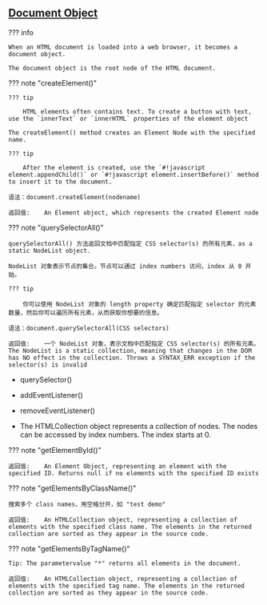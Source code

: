 
## [Document Object](https://www.w3schools.com/JSREF/dom_obj_document.asp)

??? info

    When an HTML document is loaded into a web browser, it becomes a document object.

    The document object is the root node of the HTML document.

??? note "createElement()"

    ??? tip

        HTML elements often contains text. To create a button with text, use the `innerText` or `innerHTML` properties of the element object

    The createElement() method creates an Element Node with the specified name.

    ??? tip

        After the element is created, use the `#!javascript element.appendChild()` or `#!javascript element.insertBefore()` method to insert it to the document.

    语法：document.createElement(nodename)

    返回值:	An Element object, which represents the created Element node

??? note "querySelectorAll()"

    querySelectorAll() 方法返回文档中匹配指定 CSS selector(s) 的所有元素，as a static NodeList object.

    NodeList 对象表示节点的集合。节点可以通过 index numbers 访问，index 从 0 开始。

    ??? tip

        你可以使用 NodeList 对象的 length property 确定匹配指定 selector 的元素数量，然后你可以遍历所有元素，从而获取你想要的信息。

    语法：document.querySelectorAll(CSS selectors)

    返回值:	一个 NodeList 对象，表示文档中匹配指定 CSS selector(s) 的所有元素。The NodeList is a static collection, meaning that changes in the DOM has NO effect in the collection. Throws a SYNTAX_ERR exception if the selector(s) is invalid


* querySelector()
* addEventListener()
* removeEventListener()

* The HTMLCollection object represents a collection of nodes. The nodes can be accessed by index numbers. The index starts at 0.

??? note "getElementById()"

    返回值:	An Element Object, representing an element with the specified ID. Returns null if no elements with the specified ID exists


??? note "getElementsByClassName()"

    搜索多个 class names，用空格分开，如 "test demo"

    返回值:	An HTMLCollection object, representing a collection of elements with the specified class name. The elements in the returned collection are sorted as they appear in the source code.

??? note "getElementsByTagName()"

    Tip: The parametervalue "*" returns all elements in the document.

    返回值:	An HTMLCollection object, representing a collection of elements with the specified tag name. The elements in the returned collection are sorted as they appear in the source code.








